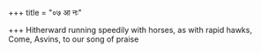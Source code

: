 +++
title = "०७ आ नः"

+++
Hitherward running speedily with horses, as with rapid hawks,  
     Come, Asvins, to our song of praise